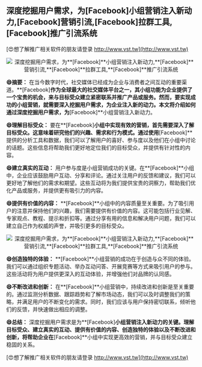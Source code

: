 ## **深度挖掘用户需求，为**[Facebook]**小组营销注入新动力,**[Facebook]**营销引流,**[Facebook]**拉群工具,**[Facebook]**推广引流系统**

[😍想了解推广相关软件的朋友请登录 http://www.vst.tw](http://www.vst.tw)

 <center><img src="https://vst.tw/MP4/tuiguang/png/3.png" alt="深度挖掘用户需求，为**[Facebook]**小组营销注入新动力,**[Facebook]**营销引流,**[Facebook]**拉群工具,**[Facebook]**推广引流系统"></center>

**😄摘要：**
在当今数字时代，社交媒体已经成为企业与消费者之间互动的重要渠道。**[Facebook]**作为全球最大的社交媒体平台之一，其小组功能为企业提供了一个宝贵的机会，来与目标受众建立紧密联系并推广产品或服务。然而，要实现成功的小组营销，就需要深入挖掘用户需求，为企业注入新的动力。本文将介绍如何通过深度挖掘用户需求，为**[Facebook]**小组营销注入新动力。

**😄理解目标受众：**
要在**[Facebook]**小组中实现有效的营销，首先需要深入了解目标受众。这意味着研究他们的兴趣、需求和行为模式。通过使用**[Facebook]**提供的分析工具和数据，我们可以了解用户的喜好、参与度以及他们在小组中讨论的话题。这些信息将帮助我们更好地定位我们的目标受众，并提供有针对性的内容。

**😄建立真实的互动：**
用户参与度是小组营销成功的关键。在**[Facebook]**小组中，企业应该鼓励用户互动、分享和评论。通过关注用户的反馈和建议，我们可以更好地了解他们的需求和期望。这些互动将为我们提供宝贵的洞察力，帮助我们优化产品或服务，并提供更有吸引力的内容。

**😄提供有价值的内容：**
**[Facebook]**小组中的内容质量至关重要。为了吸引用户的注意并保持他们的兴趣，我们需要提供有价值的内容。这可能包括行业见解、专家观点、教程、提示和折扣等。通过分享有用的信息和解决用户问题，我们可以建立自己作为权威的声誉，并吸引更多的目标受众。

 <center><img src="https://vst.tw/MP4/tuiguang/png/6.png" alt="深度挖掘用户需求，为**[Facebook]**小组营销注入新动力,**[Facebook]**营销引流,**[Facebook]**拉群工具,**[Facebook]**推广引流系统"></center>

**😄创造独特的体验：**
**[Facebook]**小组营销的成功在于创造与众不同的体验。我们可以通过组织专题活动、举办互动问答、开展竞赛等方式来吸引用户的参与。这些活动将为用户提供更深入的互动体验，并增强他们对品牌的认同感。

**😄不断改进和创新：**
在**[Facebook]**小组营销中，持续改进和创新是至关重要的。通过监测分析数据、跟踪趋势和了解市场动态，我们可以及时调整我们的策略，并满足用户的不断变化的需求。同时，我们应该与用户保持密切联系，倾听他们的反馈，并快速做出相应的调整。

**😄总结：**
深度挖掘用户需求是为**[Facebook]**小组营销注入新动力的关键。理解目标受众、建立真实的互动、提供有价值的内容、创造独特的体验以及不断改进和创新，将帮助企业在**[Facebook]**小组中实现更高效的营销，并与目标受众建立稳固的关系。

[😍想了解推广相关软件的朋友请登录 http://www.vst.tw](http://www.vst.tw)



